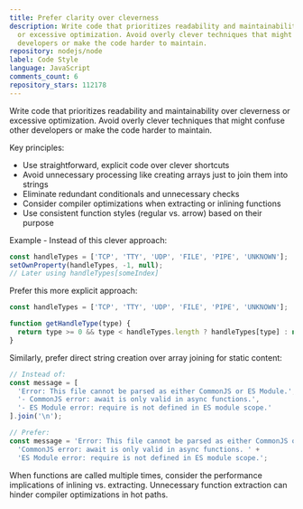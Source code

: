 ```yaml
---
title: Prefer clarity over cleverness
description: Write code that prioritizes readability and maintainability over cleverness
  or excessive optimization. Avoid overly clever techniques that might confuse other
  developers or make the code harder to maintain.
repository: nodejs/node
label: Code Style
language: JavaScript
comments_count: 6
repository_stars: 112178
---
```


Write code that prioritizes readability and maintainability over cleverness or excessive optimization. Avoid overly clever techniques that might confuse other developers or make the code harder to maintain.

Key principles:
- Use straightforward, explicit code over clever shortcuts
- Avoid unnecessary processing like creating arrays just to join them into strings
- Eliminate redundant conditionals and unnecessary checks
- Consider compiler optimizations when extracting or inlining functions
- Use consistent function styles (regular vs. arrow) based on their purpose

Example - Instead of this clever approach:
```javascript
const handleTypes = ['TCP', 'TTY', 'UDP', 'FILE', 'PIPE', 'UNKNOWN'];
setOwnProperty(handleTypes, -1, null);
// Later using handleTypes[someIndex]
```

Prefer this more explicit approach:
```javascript
const handleTypes = ['TCP', 'TTY', 'UDP', 'FILE', 'PIPE', 'UNKNOWN'];

function getHandleType(type) {
  return type >= 0 && type < handleTypes.length ? handleTypes[type] : null;
}
```

Similarly, prefer direct string creation over array joining for static content:
```javascript
// Instead of:
const message = [
  'Error: This file cannot be parsed as either CommonJS or ES Module.',
  '- CommonJS error: await is only valid in async functions.',
  '- ES Module error: require is not defined in ES module scope.'
].join('\n');

// Prefer:
const message = 'Error: This file cannot be parsed as either CommonJS or ES Module. ' +
  'CommonJS error: await is only valid in async functions. ' +
  'ES Module error: require is not defined in ES module scope.';
```

When functions are called multiple times, consider the performance implications of inlining vs. extracting. Unnecessary function extraction can hinder compiler optimizations in hot paths.